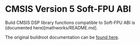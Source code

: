 # CMSIS Version 5 Soft-FPU ABI

Build CMSIS DSP library functions compatible to Soft-FPU ABI is (documented here)[mathworks/README.md].

The original buildroot documentation can be [found here](https://github.com/ARM-software/CMSIS_5/blob/develop/README.md).
